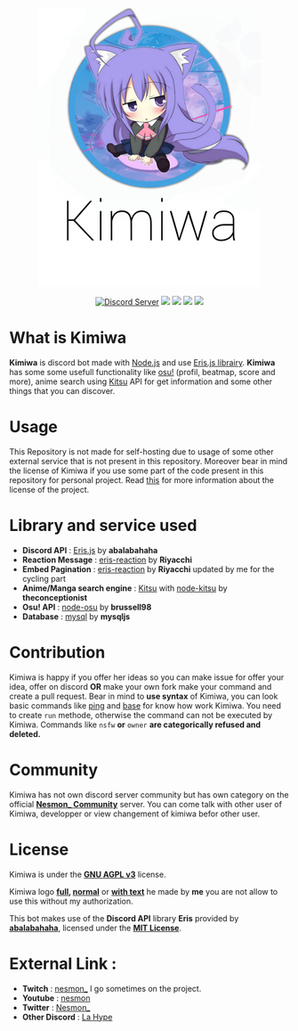 <div align="center">
    <p><img src="./src/assets/img/kimiwa_repo.png" alt="kimiwa"></p>
    <a href="https://discord.gg/REs8eXK"><img src="https://discordapp.com/api/guilds/600661937608720404/embed.png" alt="Discord Server"/></a>
    <a href="https://www.gnu.org/licenses/agpl-3.0.html"><img src="https://img.shields.io/badge/license-AGPL%20v3-BE93FD.svg"></a>
    <a href="https://abal.moe/Eris/"><img src="https://img.shields.io/badge/library-Eris-A178DF.svg"></a>
    <img src="https://img.shields.io/badge/Node.js-10.15.3-845EC2.svg">
    <img src="https://img.shields.io/badge/db-MySQL-6E4AAC.svg">
</div>

# What is Kimiwa
**Kimiwa** is discord bot made with [Node.js](https://nodejs.org/) and use [Eris.js librairy](https://abal.moe/Eris/).
**Kimiwa** has some some usefull functionality like [osu!](https://osu.ppy.sh) (profil, beatmap, score and more), anime search using [Kitsu](https://kitsu.io) API for get information and some other things that you can discover.

# Usage
This Repository is not made for self-hosting due to usage of some other external service that is not present in this repository.
Moreover bear in mind the license of Kimiwa if you use some part of the code present in this repository for personal project.
Read [this](./LICENSE) for more information about the license of the project.

# Library and service used
- **Discord API** : [Eris.js](https://abal.moe/Eris/) by **abalabahaha**
- **Reaction Message** : [eris-reaction](https://www.npmjs.com/package/eris-reactions) by **Riyacchi**
- **Embed Pagination** : [eris-reaction](https://www.npmjs.com/package/eris-pagination) by **Riyacchi** updated by me for the cycling part
- **Anime/Manga search engine** : [Kitsu](https://kitsu.io) with [node-kitsu](https://www.npmjs.com/package/node-kitsu) by **theconceptionist**
- **Osu! API** : [node-osu](https://www.npmjs.com/package/node-osu) by **brussell98**
- **Database** : [mysql](https://www.npmjs.com/package/mysql) by **mysqljs**

# Contribution
Kimiwa is happy if you offer her ideas so you can make issue for offer your idea, offer on discord **OR** make your own fork make your command and create a pull request.
Bear in mind to **use syntax** of Kimiwa, you can look basic commands like [ping](./src/commands/Miscellaneous/ping.js) and [base](./src/base/Command.js) for know how work Kimiwa.
You need to create ``run`` methode, otherwise the command can not be executed by Kimiwa.
Commands like `nsfw` **or** `owner` **are categorically refused and deleted.**

# Community
Kimiwa has not own discord server community but has own category on the official **[Nesmon_ Community](https://discord.gg/REs8eXK)** server.
You can come talk with other user of Kimiwa, developper or view changement of kimiwa befor other user.

# License
Kimiwa is under the **[GNU AGPL v3](https://www.gnu.org/licenses/agpl-3.0.html)** license.

Kimiwa logo **[full](./src/assets/img/kimiwa_full_logo.png), [normal](./src/assets/img/logo_kimiwa.png)** or **[with text](./src/assets/img/kimiwa_repo.png)** he made by **me** you are not allow to use this without my authorization.


This bot makes use of the **Discord API** library **Eris** provided by **[abalabahaha](https://github.com/abalabahaha/eris)**, licensed under the **[MIT License](https://opensource.org/licenses/MIT)**.

# External Link : 
- **Twitch** : [nesmon_](https://twitch.tv/nesmon_) I go sometimes on the project.
- **Youtube** : [nesmon](https://www.youtube.com/channel/UCWEeSvuBaOIV-MTzNwptkIA)
- **Twitter** : [Nesmon_](https://twitter.com/nesmon_)
- **Other Discord** : [La Hype](https://thomasbnt.fr/discord)